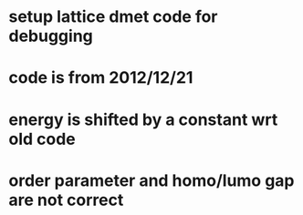 # setup lattice dmet code for debugging
# code is from 2012/12/21
# energy is shifted by a constant wrt old code
# order parameter and homo/lumo gap are not correct
